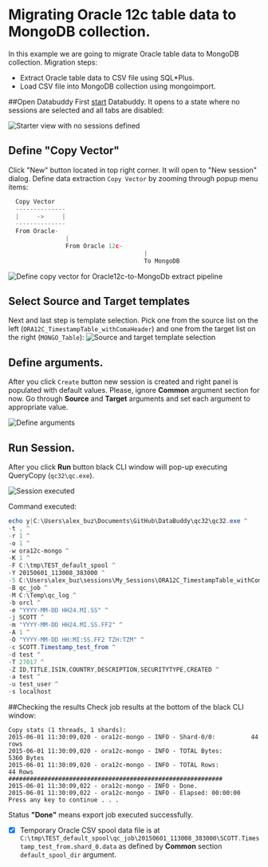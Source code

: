 # Migrating Oracle 12c table data to MongoDB collection.
In this example we are going to migrate Oracle table data to MongoDB collection.
Migration steps:
- Extract Oracle table data to CSV file using SQL*Plus.
- Load CSV file into MongoDB collection using mongoimport.

##Open Databuddy
First [start](https://github.com/data-buddy/DataBuddy/blob/master/Docs/How_to_start_Databuddy.md) Databuddy. 
It opens to a state where no sessions are selected and all tabs are disabled:

![Starter view with no sessions defined](https://raw.githubusercontent.com/data-buddy/DataBuddy/master/screenshots/open_databuddy_no_sessions.png "Starter view with no sessions defined")

## Define "Copy Vector"
Click "New" button located in top right corner. It will open to "New session" dialog. 
Define data extraction `Copy Vector` by zooming through popup menu items:
```python
  Copy Vector
  --------------
  |     ->     |
  --------------
  From Oracle-
                |
                From Oracle 12c-
                                      |
                                      To MongoDB
```  

![Define copy vector for Oracle12c-to-MongoDb extract pipeline](https://raw.githubusercontent.com/data-buddy/DataBuddy/master/screenshots/Define_copy_vector_for_Oracle12c-to-MongoDB_copy_pipeline.png "Define copy vector for Oracle12c-to-MongoDB copy pipeline.")

## Select Source and Target templates
Next and last step is template selection. Pick one from the source list on the left (`ORA12C_TimestampTable_withComaHeader`) and one from the target list on the right (`MONGO_Table`):
![Source and target template selection](https://raw.githubusercontent.com/data-buddy/DataBuddy/master/screenshots/Copy_from_Oracle12c_to_MongoDB_Templates.png "Source and target template selection.")

## Define arguments.
After you click `Create` button new session is created and right panel is populated with default values.
Please, ignore __Common__ argument section for now. Go through __Source__ and __Target__ arguments and set each argument to appropriate value. 

![Define arguments](https://raw.githubusercontent.com/data-buddy/DataBuddy/master/screenshots/Oracle12c_to_MongoDB_Define_Arguments.png "Define arguments.")

## Run Session.
After you click __Run__ button black CLI window will pop-up executing QueryCopy (`qc32\qc.exe`).

![Session executed](https://raw.githubusercontent.com/data-buddy/DataBuddy/master/screenshots/Oracle12c_to_MongoDB_Copy_CLI_Window.png "Session executed.")

Command executed:
```powershell
echo y|C:\Users\alex_buz\Documents\GitHub\DataBuddy\qc32\qc32.exe ^
-t , ^
-r 1 ^
-o 1 ^
-w ora12c-mongo ^
-K 1 ^
-F C:\tmp\TEST_default_spool ^
-Y 20150601_113008_383000 ^
-5 C:\Users\alex_buz\sessions\My_Sessions\ORA12C_TimestampTable_withComaHeader_to_MONGO_Table\host_map_v2.py ^
-B qc_job ^
-M C:\Temp\qc_log ^
-b orcl ^
-e "YYYY-MM-DD HH24.MI.SS" ^
-j SCOTT ^
-m "YYYY-MM-DD HH24.MI.SS.FF2" ^
-A 1 ^
-O "YYYY-MM-DD HH:MI:SS.FF2 TZH:TZM" ^
-c SCOTT.Timestamp_test_from ^
-d test ^
-T 27017 ^
-Z ID,TITLE,ISIN,COUNTRY,DESCRIPTION,SECURITYTYPE,CREATED ^
-a test ^
-u test_user ^
-s localhost 
```

##Checking the results
Check job results at the bottom of the black CLI window:
```
Copy stats (1 threads, 1 shards):
2015-06-01 11:30:09,020 - ora12c-mongo - INFO - Shard-0/0:          44 rows
2015-06-01 11:30:09,020 - ora12c-mongo - INFO - TOTAL Bytes:        5360 Bytes
2015-06-01 11:30:09,020 - ora12c-mongo - INFO - TOTAL Rows:           44 Rows
############################################################
2015-06-01 11:30:09,022 - ora12c-mongo - INFO - Done.
2015-06-01 11:30:09,022 - ora12c-mongo - INFO - Elapsed: 00:00:00
Press any key to continue . . .
```
Status __"Done"__ means export job executed successfully. 
- [x] Temporary Oracle CSV spool data file is at `C:\tmp\TEST_default_spool\qc_job\20150601_113008_383000\SCOTT.Timestamp_test_from.shard_0.data` as defined by __Common__ section `default_spool_dir` argument.










